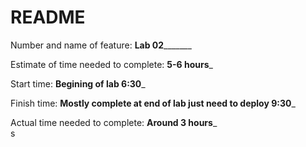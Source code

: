 # README  

Number and name of feature: ____________Lab 02___________________

Estimate of time needed to complete: __5-6 hours___

Start time: __Begining of lab 6:30___

Finish time: __Mostly complete at end of lab just need to deploy 9:30___

Actual time needed to complete: __Around 3 hours___  
s
